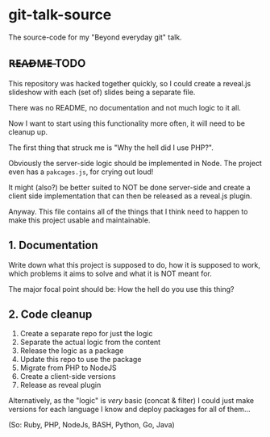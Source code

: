 # git-talk-source

The source-code for my "Beyond everyday git" talk.

## R̶E̶A̶D̶M̶E̶ TODO

This repository was hacked together quickly, so I could create a reveal.js
slideshow with each (set of) slides being a separate file.

There was no README, no documentation and not much logic to it all.

Now I want to start using this functionality more often, it will need to be
cleanup up.

The first thing that struck me is "Why the hell did I use PHP?".

Obviously the server-side logic should be implemented in Node. The project even
has a `pakcages.js`, for crying out loud!

It might (also?) be better suited to NOT be done server-side and create a client
side implementation that can then be released as a reveal.js plugin.

Anyway. This file contains all of the things that I think need to happen to make
this project usable and maintainable.

## 1. Documentation

Write down what this project is supposed to do, how it is supposed to work,
which problems it aims to solve and what it is NOT meant for.

The major focal point should be: How the hell do you use this thing?

## 2. Code cleanup

1. Create a separate repo for just the logic
2. Separate the actual logic from the content
3. Release the logic as a package
4. Update this repo to use the package
5. Migrate from PHP to NodeJS
6. Create a client-side versions
7. Release as reveal plugin

Alternatively, as the "logic" is _very_ basic (concat & filter) I could just
make versions for each language I know and deploy packages for all of them...

(So: Ruby, PHP, NodeJs, BASH, Python, Go, Java)

